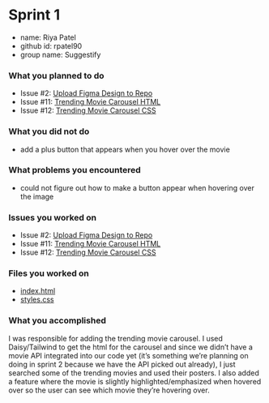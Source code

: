 # Sprint 1
- name: Riya Patel
- github id: rpatel90
- group name: Suggestify

### What you planned to do
* Issue #2: [Upload Figma Design to Repo](https://github.com/utk-cs340-fall22/suggestify.github.io/issues/2)
* Issue #11: [Trending Movie Carousel HTML](https://github.com/utk-cs340-fall22/suggestify.github.io/issues/11)
* Issue #12: [Trending Movie Carousel CSS](https://github.com/utk-cs340-fall22/suggestify.github.io/issues/12)

### What you did not do
* add a plus button that appears when you hover over the movie

### What problems you encountered
* could not figure out how to make a button appear when hovering over the image

### Issues you worked on
* Issue #2: [Upload Figma Design to Repo](https://github.com/utk-cs340-fall22/suggestify.github.io/issues/2)
* Issue #11: [Trending Movie Carousel HTML](https://github.com/utk-cs340-fall22/suggestify.github.io/issues/11)
* Issue #12: [Trending Movie Carousel CSS](https://github.com/utk-cs340-fall22/suggestify.github.io/issues/12)

### Files you worked on
* [index.html](https://github.com/utk-cs340-fall22/suggestify.github.io/blob/riya-trending-carousel/index.html)
* [styles.css](https://github.com/utk-cs340-fall22/suggestify.github.io/blob/riya-trending-carousel/styles.css)

### What you accomplished
I was responsible for adding the trending movie carousel. I used Daisy/Tailwind to get the html for the carousel and since we didn’t have a movie API integrated into our code yet (it’s something we’re planning on doing in sprint 2 because we have the API picked out already), I just searched some of the trending movies and used their posters. I also added a feature where the movie is slightly highlighted/emphasized when hovered over so the user can see which movie they’re hovering over. 
